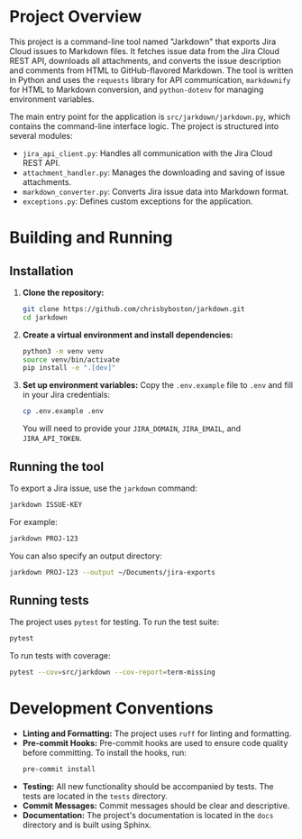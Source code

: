 # Project Overview

This project is a command-line tool named "Jarkdown" that exports Jira Cloud issues to Markdown files. It fetches issue data from the Jira Cloud REST API, downloads all attachments, and converts the issue description and comments from HTML to GitHub-flavored Markdown. The tool is written in Python and uses the `requests` library for API communication, `markdownify` for HTML to Markdown conversion, and `python-dotenv` for managing environment variables.

The main entry point for the application is `src/jarkdown/jarkdown.py`, which contains the command-line interface logic. The project is structured into several modules:

- `jira_api_client.py`: Handles all communication with the Jira Cloud REST API.
- `attachment_handler.py`: Manages the downloading and saving of issue attachments.
- `markdown_converter.py`: Converts Jira issue data into Markdown format.
- `exceptions.py`: Defines custom exceptions for the application.

# Building and Running

## Installation

1.  **Clone the repository:**
    ```bash
    git clone https://github.com/chrisbyboston/jarkdown.git
    cd jarkdown
    ```

2.  **Create a virtual environment and install dependencies:**
    ```bash
    python3 -m venv venv
    source venv/bin/activate
    pip install -e ".[dev]"
    ```

3.  **Set up environment variables:**
    Copy the `.env.example` file to `.env` and fill in your Jira credentials:
    ```bash
    cp .env.example .env
    ```
    You will need to provide your `JIRA_DOMAIN`, `JIRA_EMAIL`, and `JIRA_API_TOKEN`.

## Running the tool

To export a Jira issue, use the `jarkdown` command:

```bash
jarkdown ISSUE-KEY
```

For example:

```bash
jarkdown PROJ-123
```

You can also specify an output directory:

```bash
jarkdown PROJ-123 --output ~/Documents/jira-exports
```

## Running tests

The project uses `pytest` for testing. To run the test suite:

```bash
pytest
```

To run tests with coverage:

```bash
pytest --cov=src/jarkdown --cov-report=term-missing
```

# Development Conventions

-   **Linting and Formatting:** The project uses `ruff` for linting and formatting.
-   **Pre-commit Hooks:** Pre-commit hooks are used to ensure code quality before committing. To install the hooks, run:
    ```bash
    pre-commit install
    ```
-   **Testing:** All new functionality should be accompanied by tests. The tests are located in the `tests` directory.
-   **Commit Messages:** Commit messages should be clear and descriptive.
-   **Documentation:** The project's documentation is located in the `docs` directory and is built using Sphinx.
